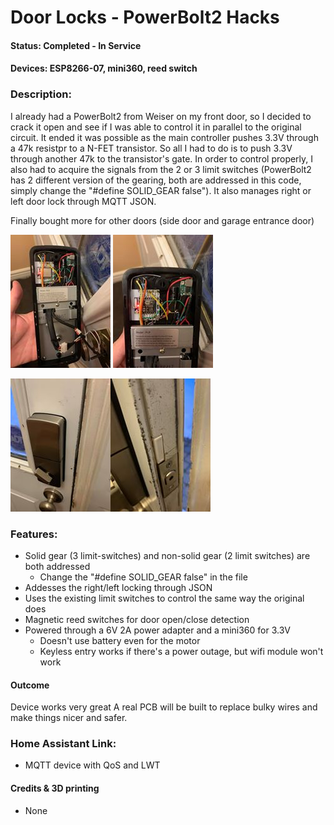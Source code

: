 # Door Locks - PowerBolt2 Hacks #

#### Status: Completed - In Service ####

#### Devices: ESP8266-07, mini360, reed switch ####

### Description: ###
I already had a PowerBolt2 from Weiser on my front door, so I decided to crack it open and see if I was able to control it in parallel to the original circuit. It ended it was possible as the main controller pushes 3.3V through a 47k resistpr to a N-FET transistor. So all I had to do is to push 3.3V through another 47k to the transistor's gate. In order to control properly, I also had to acquire the signals from the 2 or 3 limit switches (PowerBolt2 has 2 different version of the gearing, both are addressed in this code, simply change the "#define SOLID_GEAR false"). It also manages right or left door lock through MQTT JSON.

Finally bought more for other doors (side door and garage entrance door)

![alt text](images/PowerBolt2Inside.jpg "PowerBolt2 Interior") ![alt text](images/PowerBolt2Circuit.jpg "PowerBolt2 Circuit")

![alt text](images/PowerBolt2Closed.jpg "PowerBolt2 Closed")![alt text](images/DoorSensor.jpg "Embedded door sensor")

### Features: ###
- Solid gear (3 limit-switches) and non-solid gear (2 limit switches) are both addressed
    - Change the "#define SOLID_GEAR false" in the file
- Addesses the right/left locking through JSON
- Uses the existing limit switches to control the same way the original does
- Magnetic reed switches for door open/close detection
- Powered through a 6V 2A power adapter and a mini360 for 3.3V
    - Doesn't use battery even for the motor
    - Keyless entry works if there's a power outage, but wifi module won't work

#### Outcome ####
Device works very great
A real PCB will be built to replace bulky wires and make things nicer and safer.

### Home Assistant Link: ###
- MQTT device with QoS and LWT

#### Credits & 3D printing
- None
